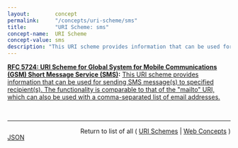```yaml
---
layout:        concept
permalink:     "/concepts/uri-scheme/sms"
title:         "URI Scheme: sms"
concept-name:  URI Scheme
concept-value: sms
description: "This URI scheme provides information that can be used for sending SMS message(s) to specified recipient(s). The functionality is comparable to that of the \"mailto\" URI, which can also be used with a comma-separated list of email addresses."
---
```


**[RFC 5724: URI Scheme for Global System for Mobile Communications (GSM) Short Message Service (SMS)](/specs/IETF/RFC/5724 "This memo specifies the Uniform Resource Identifier (URI) scheme &#34;sms&#34; for specifying one or more recipients for an SMS message. SMS messages are two-way paging messages that can be sent from and received by a mobile phone or a suitably equipped networked device."):** [This URI scheme provides information that can be used for sending SMS message(s) to specified recipient(s). The functionality is comparable to that of the "mailto" URI, which can also be used with a comma-separated list of email addresses.](http://tools.ietf.org/html/rfc5724#section-2 "Read documentation for URI Scheme &#34;sms&#34;")

<br/>
<hr/>

<p style="float : left"><a href="./sms.json" title="JSON representing this particular Web Concept value">JSON</a></p>
<p style="text-align: right">Return to list of all ( <a href="../uri-schemes">URI Schemes</a> | <a href="../">Web Concepts</a> )</p>
